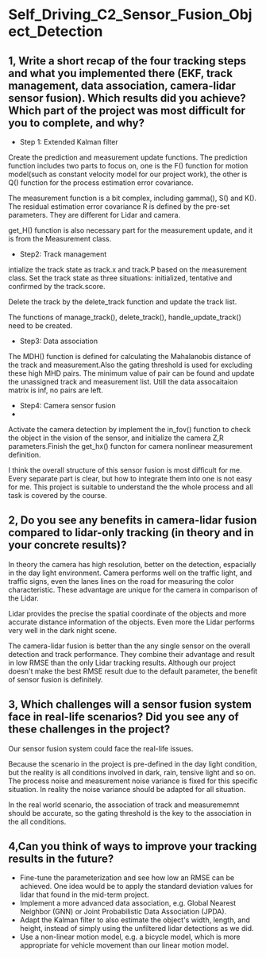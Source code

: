 # Self_Driving_C2_Sensor_Fusion_Object_Detection

## 1, Write a short recap of the four tracking steps and what you implemented there (EKF, track management, data association, camera-lidar sensor fusion). Which results did you achieve? Which part of the project was most difficult for you to complete, and why?
- Step 1: Extended Kalman filter

Create the prediction and measurement update functions. The prediction function includes two parts to focus on, one is the F() function for motion model(such as constant velocity model for our project work), the other is Q() function for the process estimation error covariance.

The measurement function is a bit complex, including gamma(), S() and K(). The residual estimation error covariance R is defined by the pre-set parameters. They are different for Lidar and camera.

get_H() function is also necessary part for the measurement update, and it is from the Measurement class.

- Step2: Track management

intialize the track state as track.x and track.P based on the measurement class. Set the track state as three situations: initialized, tentative and confirmed by the track.score.

Delete the track by the delete_track function and update the track list.

The functions of manage_track(), delete_track(), handle_update_track() need to be created.

- Step3: Data association

The MDH() function is defined for calculating the Mahalanobis distance of the track and measurement.Also the gating threshold is used for excluding these high MHD pairs. The minimum value of pair can be found and update the unassigned track and measurement list. Utill the data assocaitaion matrix is inf, no pairs are left.

- Step4: Camera sensor fusion
- 
Activate the camera detection by implement the in_fov() function to check the object in the vision of the sensor, and initialize the camera Z,R parameters.Finish the get_hx() functon for camera nonlinear measurement definition.

I think the overall structure of this sensor fusion is most difficult for me. Every separate part is clear, but how to integrate them into one is not easy for me. This project is suitable to understand the the whole process and all task is covered by the course.

## 2, Do you see any benefits in camera-lidar fusion compared to lidar-only tracking (in theory and in your concrete results)?
In theory the camera has high resolution, better on the detection, espacially in the day light environment. Camera performs well on the traffic light, and traffic signs, even the lanes lines on the road for measuring the color characteristic. These advantage are unique for the camera in comparison of the Lidar. 

Lidar provides the precise the spatial coordinate of the objects and more accurate distance information of the objects. Even more the Lidar performs very well in the dark night scene.

The camera-lidar fusion is better than the any single sensor on the overall detection and track performance. They combine their advantage and result in low RMSE than the only Lidar tracking results. Although our project doesn't make the best RMSE result due to the default parameter, the benefit of sensor fusion is definitely.

## 3, Which challenges will a sensor fusion system face in real-life scenarios? Did you see any of these challenges in the project?
Our sensor fusion system could face the real-life issues. 

Because the scenario in the project is pre-defined in the day light condition, but the reality is all conditions involved in dark, rain, tensive light and so on. 
The process noise and measurement noise variance is fixed for this specific situation. In reality the noise variance should be adapted for all situation.

In the real world scenario, the association of track and measurememnt should be accurate, so the gating threshold is the key to the association in the all conditions.

## 4,Can you think of ways to improve your tracking results in the future?
- Fine-tune the parameterization and see how low an RMSE can be achieved. One idea would be to apply the standard deviation values for lidar that found in the mid-term project. 
- Implement a more advanced data association, e.g. Global Nearest Neighbor (GNN) or Joint Probabilistic Data Association (JPDA).
- Adapt the Kalman filter to also estimate the object's width, length, and height, instead of simply using the unfiltered lidar detections as we did.
- Use a non-linear motion model, e.g. a bicycle model, which is more appropriate for vehicle movement than our linear motion model.
 
